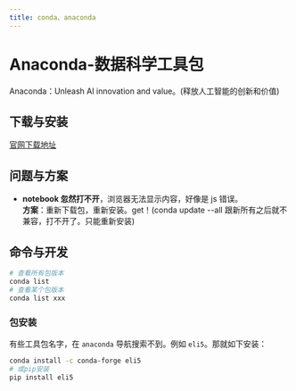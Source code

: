 ```yaml
---
title: conda、anaconda
---
```


# Anaconda-数据科学工具包

Anaconda：Unleash AI innovation and value。(释放人工智能的创新和价值)

## 下载与安装

[官网下载地址](https://www.anaconda.com/download)

## 问题与方案

- **notebook 忽然打不开**，浏览器无法显示内容，好像是 js 错误。  
  **方案**：重新下载包，重新安装。get！(conda update --all 跟新所有之后就不兼容，打不开了。只能重新安装)

## 命令与开发

```bash
# 查看所有包版本
conda list
# 查看某个包版本
conda list xxx
```

### 包安装

有些工具包名字，在 `anaconda` 导航搜索不到。例如 `eli5`。那就如下安装：

```bash
conda install -c conda-forge eli5
# 或pip安装
pip install eli5
```
